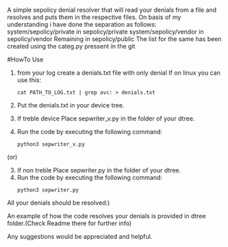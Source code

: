 A simple sepolicy denial resolver that will read your denials from a file and resolves and puts them in the respective files.
On basis of my understanding i have done the separation as follows:
	system/sepolicy/private in sepolicy/private
        system/sepolicy/vendor  in sepolicy/vendor
        Remaining  in sepolicy/public
The list for the same has been created using the categ.py pressent in the git

#HowTo Use
1) from your log create a denials.txt file with only denial
   If on linux you can use this:
   
   ```
   cat PATH_TO_LOG.txt | grep avc: > denials.txt
   ```
2) Put the denials.txt in your device tree.
3) If treble device Place sepwriter_v.py in the folder of your dtree.
4) Run the code by executing the following command:
   ```
   python3 sepwriter_v.py
   ```

(or)

3) If non treble Place sepwriter.py in the folder of your dtree.
4) Run the code by executing the following command:
   ```
   python3 sepwriter.py
   ```

All your denials should be resolved:)

An example of how the code resolves your denials is provided in dtree folder.(Check Readme there for further info)

Any suggestions would be appreciated and helpful.
